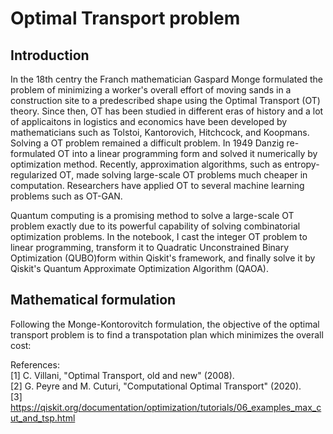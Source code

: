 # Optimal Transport problem 
  
## Introduction

In the 18th centry the Franch mathematician Gaspard Monge formulated the problem of minimizing a worker's overall effort of moving sands in a construction site to a predescribed shape using the Optimal Transport (OT) theory. Since then, OT has been studied in different eras of history and a lot of applicaitons in logistics and economics have been developed by mathematicians such as Tolstoi, Kantorovich, Hitchcock, and Koopmans. Solving a OT problem remained a difficult problem. In 1949 Danzig re-formulated OT into a linear programming form and solved it numerically by optimization method. Recently, approximation algorithms, such as entropy-regularized OT, made solving large-scale OT problems much cheaper in computation. Researchers have applied OT to several machine learning problems such as OT-GAN. 

Quantum computing is a promising method to solve a large-scale OT problem exactly due to its powerful capability of solving combinatorial optimization problems. In the notebook, I cast the integer OT problem to linear programming, transform it to Quadratic Unconstrained Binary Optimization (QUBO)form within Qiskit's framework, and finally solve it by Qiskit's Quantum Approximate Optimization Algorithm (QAOA).

## Mathematical formulation

Following the Monge-Kontorovitch formulation, the objective of the optimal transport problem is to find a transpotation plan which minimizes the overall cost:


References:   
[1] C. Villani, "Optimal Transport, old and new" (2008).  
[2] G. Peyre and M. Cuturi, "Computational Optimal Transport" (2020).  
[3] https://qiskit.org/documentation/optimization/tutorials/06_examples_max_cut_and_tsp.html  


